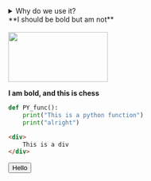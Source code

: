 <details> 
    <summary> 
      Why do we use it?
    </summary>
It is a long established fact that a reader will be distracted by the readable content of a page when looking at its layout. The point of using Lorem Ipsum is that it has a more-or-less normal distribution of letters, as opposed to using 'Content here, content here', making it look like readable English. Many desktop publishing packages and web page editors now use Lorem Ipsum as their default model text, and a search for 'lorem ipsum' will uncover many web sites still in their infancy. Various versions have evolved over the years, sometimes by accident, sometimes on purpose (injected humlike).
</details>

<div>
**I should be bold but am not**
</div>

<br>

<img src="https://assets.dicebreaker.com/chess-playing-hand.jpeg/BROK/thumbnail/1600x900/quality/100/chess-playing-hand.jpeg" height="100" width="200">

**I am bold, and this is chess**

```python
def PY_func():
    print("This is a python function")
    print("alright")
```

```html
<div>
    This is a div
</div>
```

<button>Hello</button>